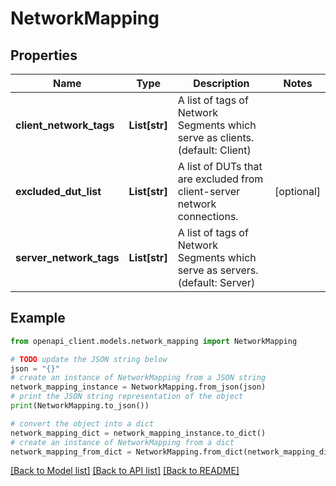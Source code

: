 # NetworkMapping


## Properties

Name | Type | Description | Notes
------------ | ------------- | ------------- | -------------
**client_network_tags** | **List[str]** | A list of tags of Network Segments which serve as clients. (default: Client) | 
**excluded_dut_list** | **List[str]** | A list of DUTs that are excluded from client-server network connections. | [optional] 
**server_network_tags** | **List[str]** | A list of tags of Network Segments which serve as servers. (default: Server) | 

## Example

```python
from openapi_client.models.network_mapping import NetworkMapping

# TODO update the JSON string below
json = "{}"
# create an instance of NetworkMapping from a JSON string
network_mapping_instance = NetworkMapping.from_json(json)
# print the JSON string representation of the object
print(NetworkMapping.to_json())

# convert the object into a dict
network_mapping_dict = network_mapping_instance.to_dict()
# create an instance of NetworkMapping from a dict
network_mapping_from_dict = NetworkMapping.from_dict(network_mapping_dict)
```
[[Back to Model list]](../README.md#documentation-for-models) [[Back to API list]](../README.md#documentation-for-api-endpoints) [[Back to README]](../README.md)


